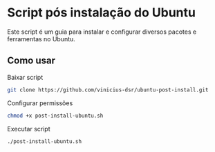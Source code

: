 # Script pós instalação do Ubuntu

Este script é um guia para instalar e configurar diversos pacotes e ferramentas no Ubuntu.

## Como usar

Baixar script
```bash
git clone https://github.com/vinicius-dsr/ubuntu-post-install.git
```

Configurar permissões
```bash
chmod +x post-install-ubuntu.sh
```

Executar script
```bash
./post-install-ubuntu.sh
```
